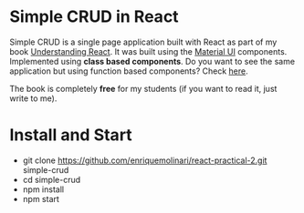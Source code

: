 # Simple CRUD in React

Simple CRUD is a single page application built with React as part of my book [Understanding React](https://leanpub.com/understandingreact). It was built using the [Material UI](https://material-ui.com/) components. Implemented using **class based components**. Do you want to see the same application but using function based components? Check [here](http://github.com/enriquemolinari/react-practical-1).

The book is completely **free** for my students (if you want to read it, just write to me).

# Install and Start

- git clone https://github.com/enriquemolinari/react-practical-2.git simple-crud
- cd simple-crud
- npm install
- npm start
